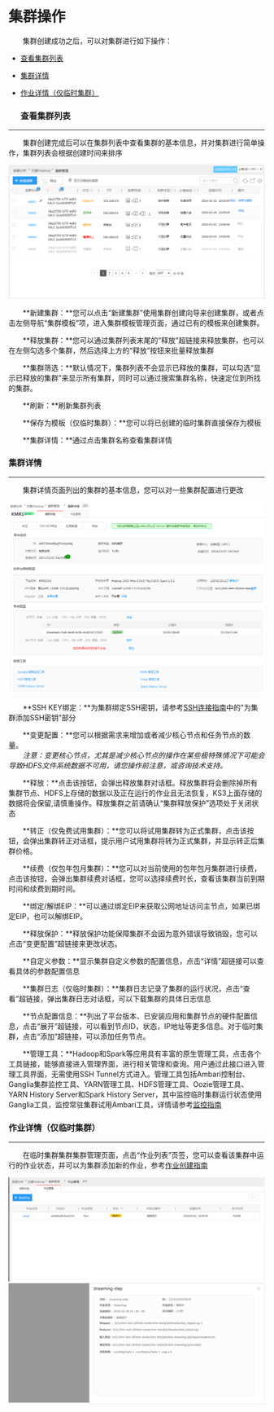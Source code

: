 # 集群操作


　　集群创建成功之后，可以对集群进行如下操作：

  
* [查看集群列表](#cha_kan_ji_qun_lie_biao)
 
* [集群详情](#ji_qun_xiang_qing)

* [作业详情（仅临时集群）](#zuo_ye_xiang_qing)



  <h3 name="cha_kan_ji_qun_lie_biao" id="cha_kan_ji_qun_lie_biao">查看集群列表</h3>
  
---



　　集群创建完成后可以在集群列表中查看集群的基本信息，并对集群进行简单操作，集群列表会根据创建时间来排序
  
  ![](jqlb.png)
  
 　　**新建集群：**您可以点击“新建集群”使用集群创建向导来创建集群，或者点击左侧导航“集群模板”项，进入集群模板管理页面，通过已有的模板来创建集群。
   
   　　**释放集群：**您可以通过集群列表末尾的“释放”超链接来释放集群，也可以在左侧勾选多个集群，然后选择上方的“释放”按钮来批量释放集群
     
　　**集群筛选：**默认情况下，集群列表不会显示已释放的集群，可以勾选“显示已释放的集群”来显示所有集群，同时可以通过搜索集群名称，快速定位到所找的集群。
  
　　**刷新：**刷新集群列表
    
　　**保存为模板（仅临时集群）：**您可以将已创建的临时集群直接保存为模板 
  
　　**集群详情：**通过点击集群名称查看集群详情
  
  
  

  <h3 name="ji_qun_xiang_qing" id="ji_qun_xiang_qing">集群详情</h3>
  
---

　　集群详情页面列出的集群的基本信息，您可以对一些集群配置进行更改

![集群详情](jqxq.png)


　　**SSH KEY绑定：**为集群绑定SSH密钥，请参考[SSH连接指南](sshlian_jie_zhi_nan.md)中的"为集群添加SSH密钥”部分
  
　　**变更配置：**您可以根据需求来增加或者减少核心节点和任务节点的数量。<br>
　　*注意：变更核心节点，尤其是减少核心节点的操作在某些极特殊情况下可能会导致HDFS文件系统数据不可用，请您操作前注意，或咨询技术支持。*
  
　　**释放：**点击该按钮，会弹出释放集群对话框。释放集群将会删除掉所有集群节点、HDFS上存储的数据以及正在运行的作业且无法恢复，KS3上面存储的数据将会保留,请慎重操作。释放集群之前请确认“集群释放保护”选项处于关闭状态
  
　　**转正（仅免费试用集群）：**您可以将试用集群转为正式集群，点击该按钮，会弹出集群转正对话框，提示用户试用集群将转为正式集群，并显示转正后集群价格。
  
　　**续费（仅包年包月集群）：**您可以对当前使用的包年包月集群进行续费，点击该按钮，会弹出集群续费对话框，您可以选择续费时长，查看该集群当前到期时间和续费到期时间。
 
　　**绑定/解绑EIP：**可以通过绑定EIP来获取公网地址访问主节点，如果已绑定EIP，也可以解绑EIP。
  
　　**释放保护：**释放保护功能保障集群不会因为意外错误导致销毁，您可以点击“变更配置”超链接来更改状态。
  
　　**自定义参数：**显示集群自定义参数的配置信息，点击“详情”超链接可以查看具体的参数配置信息
  
　　**集群日志（仅临时集群）：**集群日志记录了集群的运行状况，点击“查看”超链接，弹出集群日志对话框，可以下载集群的具体日志信息
  
　　**节点配置信息：**列出了平台版本、已安装应用和集群节点的硬件配置信息，点击“展开”超链接，可以看到节点ID，状态，IP地址等更多信息。对于临时集群，点击“添加”超链接，可以添加任务节点。
  
　　**管理工具：**Hadoop和Spark等应用具有丰富的原生管理工具，点击各个工具链接，能够直接进入管理界面，进行相关管理和查询。用户通过此接口进入管理工具界面，无需使用SSH Tunnel方式进入。管理工具包括Ambari控制台、Ganglia集群监控工具、YARN管理工具、HDFS管理工具、Oozie管理工具、YARN History Server和Spark History Server，其中监控临时集群运行状态使用Ganglia工具，监控常驻集群试用Ambari工具，详情请参考[监控指南](jian_kong_zhi_nan.md)


  
  
   <h3 name="zuo_ye_xiang_qing" id="zuo_ye_xiang_qing">作业详情（仅临时集群）</h3>
  
---

　　在临时集群集群集群管理页面，点击“作业列表”页签，您可以查看该集群中运行的作业状态，并可以为集群添加新的作业，参考[作业创建指南](zuo_ye_chuang_jian_zhi_nan.md)
  
  ![作业详情](zyxq1.png)  
  ![作业详情](zyxq2.png)
